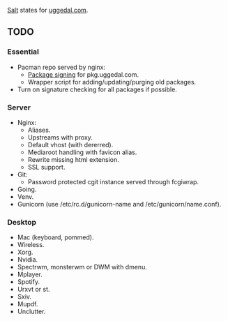 [Salt][s] states for [uggedal.com][u].

TODO
----

### Essential

* Pacman repo served by nginx:
  - [Package signing](http://jasonwryan.com/blog/2012/03/23/key/)
    for pkg.uggedal.com.
  - Wrapper script for adding/updating/purging old packages.
* Turn on signature checking for all packages if possible.


### Server

* Nginx:
  - Aliases.
  - Upstreams with proxy.
  - Default vhost (with dererred).
  - Mediaroot handling with favicon alias.
  - Rewrite missing html extension.
  - SSL support.
* Git:
  - Password protected cgit instance served through fcgiwrap.
* Going.
* Venv.
* Gunicorn (use /etc/rc.d/gunicorn-name and /etc/gunicorn/name.conf).


### Desktop

* Mac (keyboard, pommed).
* Wireless.
* Xorg.
* Nvidia.
* Spectrwm, monsterwm or DWM with dmenu.
* Mplayer.
* Spotify.
* Urxvt or st.
* Sxiv.
* Mupdf.
* Unclutter.


[s]: http://saltstack.org
[u]: http://uggedal.com
